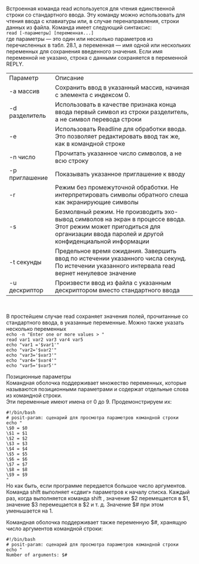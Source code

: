 Встроенная команда read используется для чтения единственной строки со стандартного ввода. Эту команду можно использовать для чтения ввода с клавиатуры или, в случае перенаправления, строки данных из файла. Команда имеет следующий синтаксис:  
`read [-параметры] [переменная...]`  
где параметры — это один или несколько параметров из перечисленных в табл. 28.1, а переменная — имя одной или нескольких переменных для сохранения введенного значения. Если имя переменной не указано, строка с данными сохраняется в переменной REPLY. 




|  |  |
| --- | --- |
| Параметр | Описание |
| -a массив | Сохранить ввод в указанный массив, начиная с элемента с индексом 0. |
| -d разделитель | Использовать в качестве признака конца ввода первый символ из строки разделитель, а не символ перевода строки |
| -e | Использовать Readline для обработки ввода. Это позволяет редактировать ввод так же, как в командной строке |
| -n число | Прочитать указанное число символов, а не всю строку |
| -p приглашение | Показывать указанное приглашение к вводу |
| -r  | Режим без промежуточной обработки. Не интерпретировать символы обратного слеша как экранирующие символы |
| -s | Безмолвный режим. Не производить эхо-вывод символов на экран в процессе ввода. Этот режим может пригодиться для организации ввода паролей и другой конфиденциальной информации |
| -t секунды | Предельное время ожидания. Завершить ввод по истечении указанного числа секунд. По истечении указанного интервала read вернет ненулевое значение |
| -u дескриптор | Произвести ввод из файла с указанным дескриптором вместо стандартного ввода |


 


В простейшем случае read сохраняет значения полей, прочитанные со стандартного ввода, в указанные переменные. Можно также указать несколько переменных  
`echo -n "Enter one or more values > "`  
`read var1 var2 var3 var4 var5`  
`echo "var1 ='$var1'"`  
`echo "var2='$var2'"`  
`echo "var3='$var3'"`  
`echo "var4='$var4'"`  
`echo "var5='$var5'"`


Позиционные параметры  
Командная оболочка поддерживает множество переменных, которые называются позиционными параметрами и содержат отдельные слова из командной строки.  
Эти переменные имеют имена от 0 до 9. Продемонстрируем их:


`#!/bin/bash`  
`# posit-param: сценарий для просмотра параметров командной строки`  
`echo "`  
`\$0 = $0`  
`\$1 = $1`  
`\$2 = $2`  
`\$3 = $3`  
`\$4 = $4`  
`\$5 = $5`  
`\$6 = $6`  
`\$7 = $7`  
`\$8 = $8`  
`\$9 = $9`  
`"`  
Но как быть, если программе передается большое число аргументов. Команда shift выполняет «сдвиг» параметров к началу списка. Каждый раз, когда выполняется команда shift , значение $2 перемещается в $1, значение $3 перемещается в $2 и т. д. Значение $# при этом уменьшается на 1.


Командная оболочка поддерживает также переменную $#, хранящую число аргументов командной строки:


`#!/bin/bash`  
`# posit-param: сценарий для просмотра параметров командной строки`  
`echo "`  
`Number of arguments: $#`


